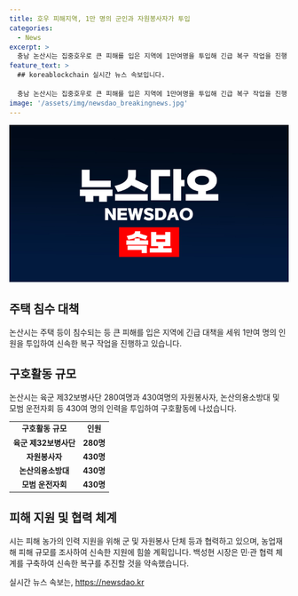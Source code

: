 ```yaml
---
title: 호우 피해지역, 1만 명의 군인과 자원봉사자가 투입
categories:
  - News
excerpt: >
  충남 논산시는 집중호우로 큰 피해를 입은 지역에 1만여명을 투입해 긴급 복구 작업을 진행 중이다. 육군 32보병사단 280여명과 자원봉사자 등이 힘을 모아 피해를 입은 주택 등을 지원하고 있으며, 시는 농업재해 피해 규모를 신속히 조사해 지원할 계획이라고 밝혔다. 또한, 시장은 민·관 협력을 강조하여 신속한 복구를 통해 주민들이 집으로 돌아갈 수 있도록 노력하겠다고 전했다.
feature_text: >
  ## koreablockchain 실시간 뉴스 속보입니다.

  충남 논산시는 집중호우로 큰 피해를 입은 지역에 1만여명을 투입해 긴급 복구 작업을 진행 중이다. 육군 32보병사단 280여명과 자원봉사자 등이 힘을 모아 피해를 입은 주택 등을 지원하고 있으며, 시는 농업재해 피해 규모를 신속히 조사해 지원할 계획이라고 밝혔다. 또한, 시장은 민·관 협력을 강조하여 신속한 복구를 통해 주민들이 집으로 돌아갈 수 있도록 노력하겠다고 전했다.
image: '/assets/img/newsdao_breakingnews.jpg'
---
```


<p><img src="/assets/img/newsdao_breakingnews.jpg" alt="koreablockchain 속보" /></p>

<h2 data-ke-size="size26">주택 침수 대책</h2>

<p data-ke-size="size16">논산시는 주택 등이 침수되는 등 큰 피해를 입은 지역에 긴급 대책을 세워 1만여 명의 인원을 투입하여 신속한 복구 작업을 진행하고 있습니다.</p>

<h2 data-ke-size="size26">구호활동 규모</h2>

<p data-ke-size="size16">논산시는 육군 제32보병사단 280여명과 430여명의 자원봉사자, 논산의용소방대 및 모범 운전자회 등 430여 명의 인력을 투입하여 구호활동에 나섰습니다.</p>

<table>
  <tr>
    <td style="text-align: center; height: 17px;"><b>구호활동 규모</b></td>
    <td style="text-align: center; height: 17px;"><b>인원</b></td>
  </tr>
  <tr>
    <td style="text-align: center; height: 17px;"><b>육군 제32보병사단</b></td>
    <td style="text-align: center; height: 17px;"><b>280명</b></td>
  </tr>
  <tr>
    <td style="text-align: center; height: 17px;"><b>자원봉사자</b></td>
    <td style="text-align: center; height: 17px;"><b>430명</b></td>
  </tr>
  <tr>
    <td style="text-align: center; height: 17px;"><b>논산의용소방대</b></td>
    <td style="text-align: center; height: 17px;"><b>430명</b></td>
  </tr>
  <tr>
    <td style="text-align: center; height: 17px;"><b>모범 운전자회</b></td>
    <td style="text-align: center; height: 17px;"><b>430명</b></td>
  </tr>
</table>

<h2 data-ke-size="size26">피해 지원 및 협력 체계</h2>

<p data-ke-size="size16">시는 피해 농가의 인력 지원을 위해 군 및 자원봉사 단체 등과 협력하고 있으며, 농업재해 피해 규모를 조사하여 신속한 지원에 힘쓸 계획입니다. 백성현 시장은 민·관 협력 체계를 구축하여 신속한 복구를 추진할 것을 약속했습니다.</p>
실시간 뉴스 속보는, <a href="https://newsdao.kr" rel="dofollow">https://newsdao.kr</a>


